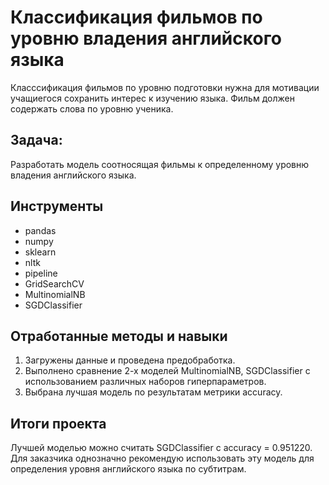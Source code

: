 # Классификация фильмов по уровню владения английского языка

Класссификация фильмов по уровню подготовки нужна для мотивации учащиегося сохранить интерес к изучению языка. Фильм должен содержать слова по уровню ученика.


## Задача:

Разработать модель соотносящая фильмы к определенному уровню владения английского языка.

## Инструменты
- pandas
- numpy
- sklearn
- nltk
- pipeline
- GridSearchCV
- MultinomialNB
- SGDClassifier

## Отработанные методы и навыки
1. Загружены данные и проведена предобработка.
2. Выполнено сравнение 2-х моделей MultinomialNB, SGDClassifier  с использованием различных наборов гиперпараметров.
3. Выбрана лучшая модель по результатам метрики accuracy.


## Итоги проекта
Лучшей моделью можно считать SGDClassifier c accuracy = 0.951220. Для заказчика однозначно рекомендую использовать эту модель для определения уровня английского языка по субтитрам. 
